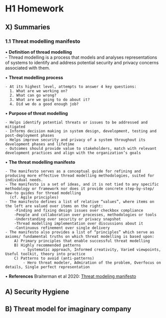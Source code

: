 # H1 Homework

## X) Summaries

### 1.1 Threat modelling manifesto

•	**Definition of thread modelling**  
    - Thread modelling is a process that models and analyses representations of systems to identify and address potential security and privacy concerns associated with them.  
    
•	**Threat modelling process**  

    - At its highest level, attempts to answer 4 key questions:  
      1. What are we working on?  
      2. What can go wrong?  
      3. What are we going to do about it?  
      4. Did we do a good enough job?  
    
•	**Purpose of threat modelling**  

    - Helps identify potential threats or issues to be addressed and mitigated  
    - Informs decision making in system design, development, testing and post-deployment phases     
    - Helps improve security and privacy of a system throughout its development phases and lifetime  
    - Outcomes should provide value to stakeholders, match with relevant development practices and align with the organization’s goals  
    
•	**The threat modelling manifesto**  

    - The manifesto serves as a conceptual guide for refining and producing more effective thread modelling methodologies, suited for individual needs.   
    - The manifesto is a set of ideas, and it is not tied to any specific methodology or framework nor does it provide concrete step-by-step/ how-to guides for thread modelling 
      (cf. Agile principles)  
    - The manifesto defines a list of relative “values”, where items on the left are valued over items on the right:  
        -Finding and fixing design issues over checkbox compliance  
        -People and collaboration over processes, methodologies or tools  
        -Understanding over security or privacy snapshot  
        -Thread modelling implementation over discussions about it  
        -Continuous refinement over single delivery    
    - The manifesto also provides a list of “principles” which serve as axioms/ fundamental truths on which threat modelling is based upon:  
        A) Primary principles that enable successful threat modelling  
        B) Highly recommended patterns  
            - Systematic approach, Informed creativity, Varied viewpoints, Useful toolkit, theory into practice  
        C) Patterns to avoid (anti-patterns)  
            - Hero threat modeler, Admiration of the problem, Overfocus on details, Single perfect representation    
            
•	**References**
    Braiterman et al 2020: [Threat modeling manifesto](https://www.threatmodelingmanifesto.org/)  


## A) Security Hygiene

## B) Threat model for imaginary company

